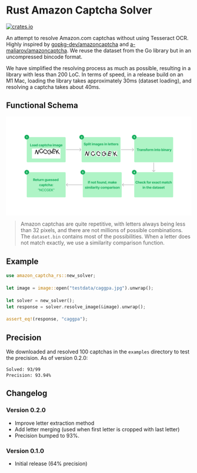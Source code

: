 # Rust Amazon Captcha Solver

[![crates.io](https://img.shields.io/crates/v/amazon-captcha-rs.svg)](https://crates.io/crates/amazon-captcha-rs)

An attempt to resolve Amazon.com captchas without using Tesseract OCR. Highly inspired by [gopkg-dev/amazoncaptcha](https://github.com/gopkg-dev/amazoncaptcha) and [a-maliarov/amazoncaptcha](https://github.com/a-maliarov/amazoncaptcha). We reuse the dataset from the Go library but in an uncompressed bincode format.

We have simplified the resolving process as much as possible, resulting in a library with less than 200 LoC. In terms of speed, in a release build on an M1 Mac, loading the library takes approximately 30ms (dataset loading), and resolving a captcha takes about 40ms.

## Functional Schema
<img src="media/schema.png" align="center" />

> Amazon captchas are quite repetitive, with letters always being less than 32 pixels, and there are not millions of possible combinations. The `dataset.bin` contains most of the possibilities. When a letter does not match exactly, we use a similarity comparison function.

## Example
```rs
use amazon_captcha_rs::new_solver; 

let image = image::open("testdata/caggpa.jpg").unwrap();

let solver = new_solver();
let response = solver.resolve_image(&image).unwrap();

assert_eq!(response, "caggpa");
```

## Precision
We downloaded and resolved 100 captchas in the `examples` directory to test the precision. As of version 0.2.0:

```
Solved: 93/99
Precision: 93.94%
```

## Changelog

### Version 0.2.0
- Improve letter extraction method
- Add letter merging (used when first letter is cropped with last letter)
- Precision bumped to 93%.

### Version 0.1.0
- Initial release (64% precision)